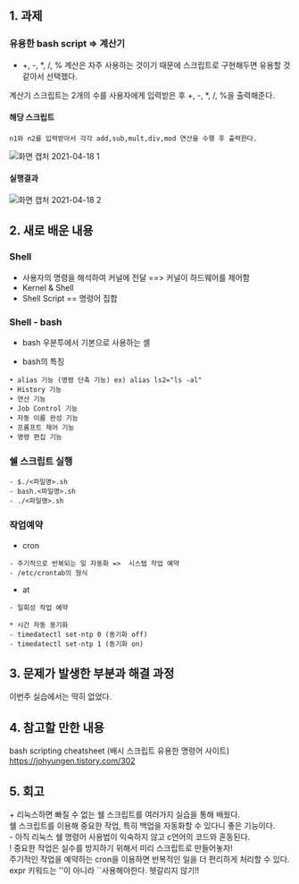 ## 1. 과제 

### 유용한 bash script => 계산기  
- \+, \-, \*, \/, \% 계산은 자주 사용하는 것이기 때문에 스크립트로 구현해두면 유용할 것 같아서 선택했다.  



계산기 스크립트는 2개의 수를 사용자에게 입력받은 후 \+, \-, \*, \/, \%을 출력해준다.  

#### 해당 스크립트  
~~~
n1와 n2를 입력받아서 각각 add,sub,mult,div,mod 연산을 수행 후 출력한다.  
~~~
![화면 캡처 2021-04-18 1](https://user-images.githubusercontent.com/49148640/115143444-4c3a1680-a082-11eb-925b-e5cd32cbb7d3.png)


#### 실행결과
![화면 캡처 2021-04-18 2](https://user-images.githubusercontent.com/49148640/115143508-b8b51580-a082-11eb-9425-b50d2c5d9f68.png)




## 2. 새로 배운 내용
### Shell  
- 사용자의 명령을 해석하여 커널에 전달  ==> 커널이 하드웨어를 제어함  
- Kernel & Shell  
- Shell Script == 명령어 집합  




### Shell - bash
- bash 우분투에서 기본으로 사용하는 셸  

- bash의 특징  
~~~
• alias 기능 (명령 단축 기능) ex) alias ls2="ls -al"  
• History 기능  
• 연산 기능  
• Job Control 기능  
• 자동 이름 완성 기능  
• 프롬프트 제어 기능  
• 명령 편집 기능  
~~~ 

### 쉘 스크립트 실행
~~~
- $./<파일명>.sh
- bash.<파일명>.sh
- ./<파일명>.sh
~~~



###  작업예약 
- cron  
~~~
- 주기적으로 반복되는 일 자동화 =>  시스텝 작업 예약  
- /etc/crontab의 형식  
~~~



- at 
~~~
- 일회성 작업 예약  

* 시간 자동 동기화
- timedatectl set-ntp 0 (동기화 off)
- timedatectl set-ntp 1 (동기화 on)
~~~




## 3. 문제가 발생한 부분과 해결 과정
이번주 실습에서는 딱히 없었다.  



## 4. 참고할 만한 내용  
bash scripting cheatsheet (배시 스크립트 유용한 명령어 사이트)  
https://johyungen.tistory.com/302  



## 5. 회고
\+  리눅스하면 빠질 수 없는 쉘 스크립트를 여러가지 실습을 통해 배웠다.  
쉘 스크립트를 이용해 중요한 작업, 특히 백업을 자동화할 수 있다니 좋은 기능이다.  
\- 아직 리눅스 쉘 명령어 사용법이 익숙하지 않고 c언어의 코드와 혼동된다.  
\! 중요한 작업은 실수를 방지하기 위해서 미리 스크립트로 만들어놓자!   
주기적인 작업을 예약하는 cron을 이용하면 반복적인 일을 더 편리하게 처리할 수 있다.  
expr 키워드는 ''이 아니라 ``사용해야한다. 헷갈리지 않기!!  


